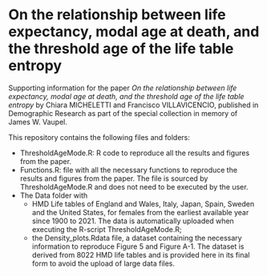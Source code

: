 # On the relationship between life expectancy, modal age at death, and the threshold age of the life table entropy

Supporting information for the paper *On the relationship between life expectancy, modal age at death, and the threshold age of the life table entropy* by Chiara MICHELETTI and Francisco VILLAVICENCIO, published in Demographic Research as part of the special collection in memory of James W. Vaupel.

This repository contains the following files and folders:
* ThresholdAgeMode.R: R code to reproduce all the results and figures from the paper.
* Functions.R: file with all the necessary functions to reproduce the results and figures from the paper. The file is sourced by ThresholdAgeMode.R and does not need to be executed by the user.
* The Data folder with
  	- HMD Life tables of England and Wales, Italy, Japan, Spain, Sweden and the United States, for females from the earliest available year since 1900 to 2021. The data is automatically uploaded when executing the R-script ThresholdAgeMode.R;
	- the Density_plots.Rdata file, a dataset containing the necessary information to reproduce Figure 5 and Figure A-1. The dataset is derived from 8022 HMD life tables and is provided here in its final form to avoid the upload of large data files.
